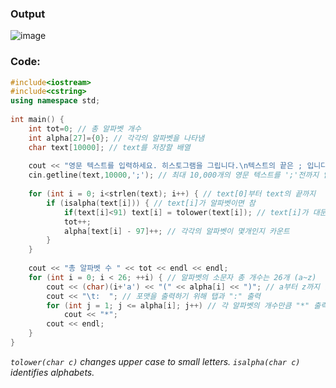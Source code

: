

### **Output**
![image](https://img1.daumcdn.net/thumb/R1280x0/?scode=mtistory2&fname=https%3A%2F%2Fk.kakaocdn.net%2Fdn%2FcyjpD1%2FbtqCoQT25Ox%2FfsknxZL0smtEbalImuPOTK%2Fimg.png)

### **Code:**
```cpp
#include<iostream>
#include<cstring>
using namespace std;
 
int main() {
    int tot=0; // 총 알파벳 개수 
    int alpha[27]={0}; // 각각의 알파벳을 나타냄
    char text[10000]; // text를 저장할 배열
    
    cout << "영문 텍스트를 입력하세요. 히스토그램을 그립니다.\n텍스트의 끝은 ; 입니다. 10000개까지 가능합니다.\n";
    cin.getline(text,10000,';'); // 최대 10,000개의 영문 텍스트를 ';'전까지 입력받는다
    
    for (int i = 0; i<strlen(text); i++) { // text[0]부터 text의 끝까지
        if (isalpha(text[i])) { // text[i]가 알파벳이면 참
            if(text[i]<91) text[i] = tolower(text[i]); // text[i]가 대문자이면 소문자로 변경
            tot++;
            alpha[text[i] - 97]++; // 각각의 알파벳이 몇개인지 카운트
        }
    }
    
    cout << "총 알파벳 수 " << tot << endl << endl;
    for (int i = 0; i < 26; ++i) { // 알파벳의 소문자 총 개수는 26개 (a~z)
        cout << (char)(i+'a') << "(" << alpha[i] << ")"; // a부터 z까지 출력 후 각 (알파벳의 개수) 출력
        cout << "\t:  "; // 포맷을 출력하기 위해 탭과 ":" 출력
        for (int j = 1; j <= alpha[i]; j++) // 각 알파벳의 개수만큼 "*" 출력 
            cout << "*";
        cout << endl;
    }
}
```
_`tolower(char c)` changes upper case to small letters. `isalpha(char c)` identifies alphabets._
